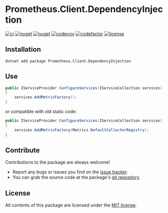 # Prometheus.Client.DependencyInjection

[![ci](https://img.shields.io/github/actions/workflow/status/prom-client-net/prom-client-dependencyinjection/ci.yml?branch=main&label=ci&logo=github&style=flat-square)](https://github.com/prom-client-net/prom-client-dependencyinjection/actions/workflows/ci.yml)
[![nuget](https://img.shields.io/nuget/v/Prometheus.Client.DependencyInjection?logo=nuget&style=flat-square)](https://www.nuget.org/packages/Prometheus.Client.DependencyInjection)
[![nuget](https://img.shields.io/nuget/dt/Prometheus.Client.DependencyInjection?logo=nuget&style=flat-square)](https://www.nuget.org/packages/Prometheus.Client.DependencyInjection)
[![codecov](https://img.shields.io/codecov/c/github/prom-client-net/prom-client-dependencyinjection?logo=codecov&style=flat-square&token=ZZZOB10DXK)](https://app.codecov.io/gh/prom-client-net/prom-client-dependencyinjection)
[![codefactor](https://img.shields.io/codefactor/grade/github/prom-client-net/prom-client-dependencyinjection?logo=codefactor&style=flat-square)](https://www.codefactor.io/repository/github/prom-client-net/prom-client-dependencyinjection)
[![license](https://img.shields.io/github/license/prom-client-net/prom-client-dependencyinjection?style=flat-square)](https://github.com/prom-client-net/prom-client-dependencyinjection/blob/main/LICENSE)

## Installation

```shell
dotnet add package Prometheus.Client.DependencyInjection
```

## Use

```c#
public IServiceProvider ConfigureServices(IServiceCollection services)
{
    services.AddMetricFactory();
}
```

or compatible with old static code:

```c#
public IServiceProvider ConfigureServices(IServiceCollection services)
{
    services.AddMetricFactory(Metrics.DefaultCollectorRegistry);
}
```

## Contribute

Contributions to the package are always welcome!

* Report any bugs or issues you find on the [issue tracker](https://github.com/prom-client-net/prom-client-dependencyinjection/issues).
* You can grab the source code at the package's [git repository](https://github.com/prom-client-net/prom-client-dependencyinjection).

## License

All contents of this package are licensed under the [MIT license](https://opensource.org/licenses/MIT).
